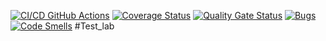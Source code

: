 [![CI/CD GitHub Actions](https://github.com/hestiates/Test_lab/actions/workflows/test-action.yml/badge.svg)](https://github.com/hestiates/Test_lab/actions/workflows/test-action.yml)
[![Coverage Status](https://coveralls.io/repos/github/hestiates/Test_lab/badge.svg)](https://coveralls.io/github/hestiates/Test_lab)
[![Quality Gate Status](https://sonarcloud.io/api/project_badges/measure?project=hestiates_Test_lab&metric=alert_status)](https://sonarcloud.io/summary/new_code?id=hestiates_Test_lab)
[![Bugs](https://sonarcloud.io/api/project_badges/measure?project=hestiates_Test_lab&metric=bugs)](https://sonarcloud.io/summary/new_code?id=hestiates_Test_lab)
[![Code Smells](https://sonarcloud.io/api/project_badges/measure?project=hestiates_Test_lab&metric=code_smells)](https://sonarcloud.io/summary/new_code?id=hestiates_Test_lab)
#Test_lab

